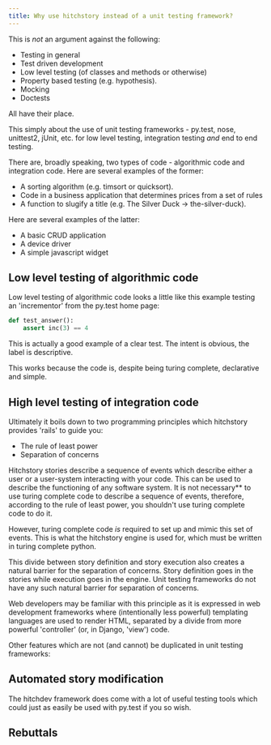 ```yaml
---
title: Why use hitchstory instead of a unit testing framework?
---
```


This is *not* an argument against the following:

* Testing in general
* Test driven development
* Low level testing (of classes and methods or otherwise)
* Property based testing (e.g. hypothesis).
* Mocking
* Doctests

All have their place.

This simply about the use of unit testing frameworks - py.test, nose, unittest2, jUnit, etc.
for low level testing, integration testing *and* end to end testing.

There are, broadly speaking, two types of code - algorithmic code and integration
code. Here are several examples of the former:

* A sorting algorithm (e.g. timsort or quicksort).
* Code in a business application that determines prices from a set of rules
* A function to slugify a title (e.g. The Silver Duck -> the-silver-duck).

Here are several examples of the latter:

* A basic CRUD application
* A device driver
* A simple javascript widget

## Low level testing of algorithmic code

Low level testing of algorithmic code looks a little like this example testing an 'incrementor' from the py.test home page:

```python
def test_answer():
    assert inc(3) == 4
```

This is actually a good example of a clear test. The intent is obvious, the
label is descriptive.

This works because the code is, despite being turing complete,
declarative and simple.


## High level testing of integration code

Ultimately it boils down to two programming principles which hitchstory provides 'rails' to guide
you:

* The rule of least power
* Separation of concerns

Hitchstory stories describe a sequence of events which describe either a user or a user-system
interacting with your code. This can be used to describe the functioning of any software system.
It is not necessary** to use turing complete code to describe a sequence of events, therefore,
according to the rule of least power, you shouldn't use turing complete code to do it.

However, turing complete code *is* required to set up and mimic this set of events. This is
what the hitchstory engine is used for, which must be written in turing complete python.

This divide between story definition and story execution also creates a natural barrier for the
separation of concerns. Story definition goes in the stories while execution goes in the engine.
Unit testing frameworks do not have any such natural barrier for separation of concerns.

Web developers may be familiar with this principle as it is expressed in web development
frameworks where (intentionally less powerful) templating languages are used to render HTML,
separated by a divide from more powerful 'controller' (or, in Django, 'view') code.

Other features which are not (and cannot) be duplicated in unit testing frameworks:

## Automated story modification

The hitchdev framework does come with a lot of useful testing tools which could just as
easily be used with py.test if you so wish.



## Rebuttals


